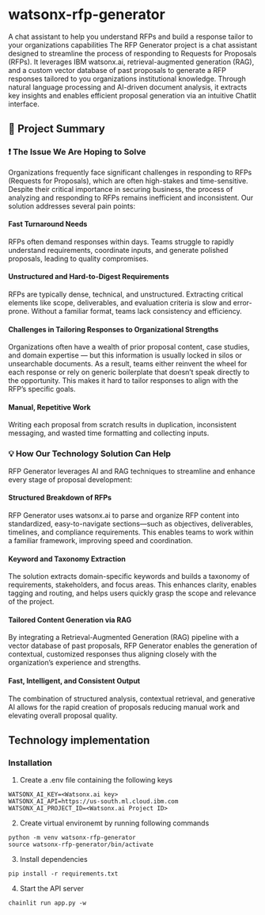# watsonx-rfp-generator
A chat assistant to help you understand RFPs and build a response tailor to your organizations capabilities
The RFP Generator project is a chat assistant  designed to streamline the process of responding to Requests for Proposals (RFPs). It leverages IBM watsonx.ai, retrieval-augmented generation (RAG), and a custom vector database of past proposals to generate a  RFP responses tailored to you organizations institutional knowledge. Through natural language processing and AI-driven document analysis, it extracts key insights and enables efficient proposal generation via an intuitive Chatlit interface.

## 📄 Project Summary

### ❗ The Issue We Are Hoping to Solve
Organizations frequently face significant challenges in responding to RFPs (Requests for Proposals), which are often high-stakes and time-sensitive. Despite their critical importance in securing business, the process of analyzing and responding to RFPs remains inefficient and inconsistent. Our solution addresses several pain points:

#### Fast Turnaround Needs
RFPs often demand responses within days. Teams struggle to rapidly understand requirements, coordinate inputs, and generate polished proposals, leading to quality compromises.

#### Unstructured and Hard-to-Digest Requirements
RFPs are typically dense, technical, and unstructured. Extracting critical elements like scope, deliverables, and evaluation criteria is slow and error-prone. Without a familiar format, teams lack consistency and efficiency.

#### Challenges in Tailoring Responses to Organizational Strengths
Organizations often have a wealth of prior proposal content, case studies, and domain expertise — but this information is usually locked in silos or unsearchable documents. As a result, teams either reinvent the wheel for each response or rely on generic boilerplate that doesn’t speak directly to the opportunity. This makes it hard to tailor responses to align with the RFP’s specific goals.

#### Manual, Repetitive Work
Writing each proposal from scratch results in duplication, inconsistent messaging, and wasted time formatting and collecting inputs.

### 💡 How Our Technology Solution Can Help
RFP Generator leverages AI and RAG techniques to streamline and enhance every stage of proposal development:

#### Structured Breakdown of RFPs
RFP Generator  uses watsonx.ai to parse and organize RFP content into standardized, easy-to-navigate sections—such as objectives, deliverables, timelines, and compliance requirements. This enables teams to work within a familiar framework, improving speed and coordination.

#### Keyword and Taxonomy Extraction
The solution extracts domain-specific keywords and builds a taxonomy of requirements, stakeholders, and focus areas. This enhances clarity, enables tagging and routing, and helps users quickly grasp the scope and relevance of the project.

#### Tailored Content Generation via RAG
By integrating a Retrieval-Augmented Generation (RAG) pipeline with a vector database of past proposals, RFP Generator enables the generation of contextual, customized responses thus aligning closely with the organization’s experience and strengths.

#### Fast, Intelligent, and Consistent Output
The combination of structured analysis, contextual retrieval, and generative AI allows for the rapid creation of proposals reducing manual work and elevating overall proposal quality. 

## Technology implementation
### Installation

1. Create a .env file containing the following keys

```
WATSONX_AI_KEY=<Watsonx.ai key>
WATSONX_AI_API=https://us-south.ml.cloud.ibm.com
WATSONX_AI_PROJECT_ID=<Watsonx.ai Project ID>
```

2. Create virtual environemt by running following commands
```
python -m venv watsonx-rfp-generator
source watsonx-rfp-generator/bin/activate
```

3. Install dependencies

```
pip install -r requirements.txt
```

4. Start the API server
```
chainlit run app.py -w
```